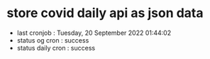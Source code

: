 # store covid daily api as json data

- last cronjob : Tuesday, 20 September 2022 01:44:02
- status og cron : success
- status daily cron : success
      
      